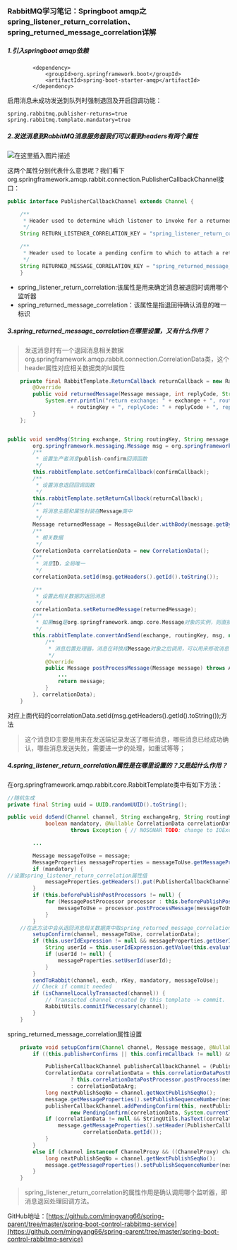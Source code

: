 ### RabbitMQ学习笔记：Springboot amqp之 spring_listener_return_correlation、 spring_returned_message_correlation详解

##### 1.引入springboot amqp依赖

```
        <dependency>
            <groupId>org.springframework.boot</groupId>
            <artifactId>spring-boot-starter-amqp</artifactId>
        </dependency>
```

启用消息未成功发送到队列时强制退回及开启回调功能：

```
spring.rabbitmq.publisher-returns=true
spring.rabbitmq.template.mandatory=true
```



##### 2.发送消息到RabbitMQ消息服务器我们可以看到headers有两个属性

![在这里插入图片描述](https://img-blog.csdnimg.cn/20191226174600463.png?x-oss-process=image/watermark,type_ZmFuZ3poZW5naGVpdGk,shadow_10,text_aHR0cHM6Ly9taW5neWFuZy5ibG9nLmNzZG4ubmV0,size_16,color_FFFFFF,t_70)

这两个属性分别代表什么意思呢？我们看下org.springframework.amqp.rabbit.connection.PublisherCallbackChannel接口：

```java
public interface PublisherCallbackChannel extends Channel {

	/**
	 * Header used to determine which listener to invoke for a returned message.
	 */
	String RETURN_LISTENER_CORRELATION_KEY = "spring_listener_return_correlation";

	/**
	 * Header used to locate a pending confirm to which to attach a returned message.
	 */
	String RETURNED_MESSAGE_CORRELATION_KEY = "spring_returned_message_correlation";
	}
```

- spring_listener_return_correlation:该属性是用来确定消息被退回时调用哪个监听器
- spring_returned_message_correlation：该属性是指退回待确认消息的唯一标识

##### 3.spring_returned_message_correlation在哪里设置，又有什么作用？

> 发送消息时有一个退回消息相关数据org.springframework.amqp.rabbit.connection.CorrelationData类，这个header属性对应相关数据类的Id属性

```java
    private final RabbitTemplate.ReturnCallback returnCallback = new RabbitTemplate.ReturnCallback() {
        @Override
        public void returnedMessage(Message message, int replyCode, String replyText, String exchange, String routingKey) {
            System.err.println("return exchange: " + exchange + ", routingKey: "
                    + routingKey + ", replyCode: " + replyCode + ", replyText: " + replyText+",MessageId:"+message.getMessageProperties().getMessageId());
        }
    };


public void sendMsg(String exchange, String routingKey, String message, Map<String, Object> properties){
        org.springframework.messaging.Message msg = org.springframework.messaging.support.MessageBuilder.withPayload(message).build();
        /**
         * 设置生产者消息publish-confirm回调函数
         */
        this.rabbitTemplate.setConfirmCallback(confirmCallback);
        /**
         * 设置消息退回回调函数
         */
        this.rabbitTemplate.setReturnCallback(returnCallback);
        /**
         * 将消息主题和属性封装在Message类中
         */
        Message returnedMessage = MessageBuilder.withBody(message.getBytes()).build();
        /**
         * 相关数据
         */
        CorrelationData correlationData = new CorrelationData();
        /**
         * 消息ID，全局唯一
         */
        correlationData.setId(msg.getHeaders().getId().toString());

        /**
         * 设置此相关数据的返回消息
         */
        correlationData.setReturnedMessage(returnedMessage);
        /**
         * 如果msg是org.springframework.amqp.core.Message对象的实例，则直接返回，否则转化为Message对象
         */
        this.rabbitTemplate.convertAndSend(exchange, routingKey, msg, new MessagePostProcessor() {
            /**
             * 消息后置处理器，消息在转换成Message对象之后调用，可以用来修改消息中的属性、header
             */
            @Override
            public Message postProcessMessage(Message message) throws AmqpException {
				...
                return message;
            }
        }, correlationData);
    }
```

对应上面代码的correlationData.setId(msg.getHeaders().getId().toString());方法

> 这个消息ID主要是用来在发送端记录发送了哪些消息，哪些消息已经成功确认，哪些消息发送失败，需要进一步的处理，如重试等等；

##### 4.spring_listener_return_correlation属性是在哪里设置的？又是起什么作用？

在org.springframework.amqp.rabbit.core.RabbitTemplate类中有如下方法：

```java
//随机生成
private final String uuid = UUID.randomUUID().toString();

public void doSend(Channel channel, String exchangeArg, String routingKeyArg, Message message, // NOSONAR complexity
			boolean mandatory, @Nullable CorrelationData correlationData)
					throws Exception { // NOSONAR TODO: change to IOException in 2.2.

		...

		Message messageToUse = message;
		MessageProperties messageProperties = messageToUse.getMessageProperties();
		if (mandatory) {
//设置spring_listener_return_correlation属性值	
            messageProperties.getHeaders().put(PublisherCallbackChannel.RETURN_LISTENER_CORRELATION_KEY, this.uuid);
		}
		if (this.beforePublishPostProcessors != null) {
			for (MessagePostProcessor processor : this.beforePublishPostProcessors) {
				messageToUse = processor.postProcessMessage(messageToUse, correlationData);
			}
		}
    //在此方法中会从退回消息相关数据类中取spring_returned_message_correlation设置到Message对象
		setupConfirm(channel, messageToUse, correlationData);
		if (this.userIdExpression != null && messageProperties.getUserId() == null) {
			String userId = this.userIdExpression.getValue(this.evaluationContext, messageToUse, String.class);
			if (userId != null) {
				messageProperties.setUserId(userId);
			}
		}
		sendToRabbit(channel, exch, rKey, mandatory, messageToUse);
		// Check if commit needed
		if (isChannelLocallyTransacted(channel)) {
			// Transacted channel created by this template -> commit.
			RabbitUtils.commitIfNecessary(channel);
		}
	}
```

spring_returned_message_correlation属性设置

```java
	private void setupConfirm(Channel channel, Message message, @Nullable CorrelationData correlationDataArg) {
		if ((this.publisherConfirms || this.confirmCallback != null) && channel instanceof PublisherCallbackChannel) {

			PublisherCallbackChannel publisherCallbackChannel = (PublisherCallbackChannel) channel;
			CorrelationData correlationData = this.correlationDataPostProcessor != null
					? this.correlationDataPostProcessor.postProcess(message, correlationDataArg)
					: correlationDataArg;
			long nextPublishSeqNo = channel.getNextPublishSeqNo();
			message.getMessageProperties().setPublishSequenceNumber(nextPublishSeqNo);
			publisherCallbackChannel.addPendingConfirm(this, nextPublishSeqNo,
					new PendingConfirm(correlationData, System.currentTimeMillis()));
			if (correlationData != null && StringUtils.hasText(correlationData.getId())) {
				message.getMessageProperties().setHeader(PublisherCallbackChannel.RETURNED_MESSAGE_CORRELATION_KEY,
						correlationData.getId());
			}
		}
		else if (channel instanceof ChannelProxy && ((ChannelProxy) channel).isConfirmSelected()) {
			long nextPublishSeqNo = channel.getNextPublishSeqNo();
			message.getMessageProperties().setPublishSequenceNumber(nextPublishSeqNo);
		}
	}
```

> spring_listener_return_correlation的属性作用是确认调用哪个监听器，即消息退回处理回调方法。


GitHub地址：[https://github.com/mingyang66/spring-parent/tree/master/spring-boot-control-rabbitmq-service](https://github.com/mingyang66/spring-parent/tree/master/spring-boot-control-rabbitmq-service)